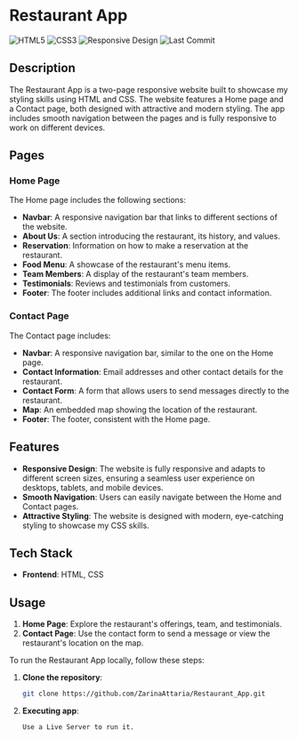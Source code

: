 # Restaurant App

![HTML5](https://img.shields.io/badge/HTML5-%23E34F26.svg?style=flat&logo=html5&logoColor=white)
![CSS3](https://img.shields.io/badge/CSS3-%231572B6.svg?style=flat&logo=css3&logoColor=white)
![Responsive Design](https://img.shields.io/badge/Responsive-Yes-green)
![Last Commit](https://img.shields.io/github/last-commit/ZarinaAttaria/Restaurant_App)

## Description

The Restaurant App is a two-page responsive website built to showcase my styling skills using HTML and CSS. The website features a Home page and a Contact page, both designed with attractive and modern styling. The app includes smooth navigation between the pages and is fully responsive to work on different devices.

## Pages

### Home Page

The Home page includes the following sections:

- **Navbar**: A responsive navigation bar that links to different sections of the website.
- **About Us**: A section introducing the restaurant, its history, and values.
- **Reservation**: Information on how to make a reservation at the restaurant.
- **Food Menu**: A showcase of the restaurant's menu items.
- **Team Members**: A display of the restaurant's team members.
- **Testimonials**: Reviews and testimonials from customers.
- **Footer**: The footer includes additional links and contact information.

### Contact Page

The Contact page includes:

- **Navbar**: A responsive navigation bar, similar to the one on the Home page.
- **Contact Information**: Email addresses and other contact details for the restaurant.
- **Contact Form**: A form that allows users to send messages directly to the restaurant.
- **Map**: An embedded map showing the location of the restaurant.
- **Footer**: The footer, consistent with the Home page.

## Features

- **Responsive Design**: The website is fully responsive and adapts to different screen sizes, ensuring a seamless user experience on desktops, tablets, and mobile devices.
- **Smooth Navigation**: Users can easily navigate between the Home and Contact pages.
- **Attractive Styling**: The website is designed with modern, eye-catching styling to showcase my CSS skills.

## Tech Stack

- **Frontend**: HTML, CSS

## Usage

1. **Home Page**: Explore the restaurant's offerings, team, and testimonials.
2. **Contact Page**: Use the contact form to send a message or view the restaurant's location on the map.

To run the Restaurant App locally, follow these steps:

1. **Clone the repository**:
   ```bash
   git clone https://github.com/ZarinaAttaria/Restaurant_App.git
   ```
2. **Executing app**:
   ```
   Use a Live Server to run it.
   ```
